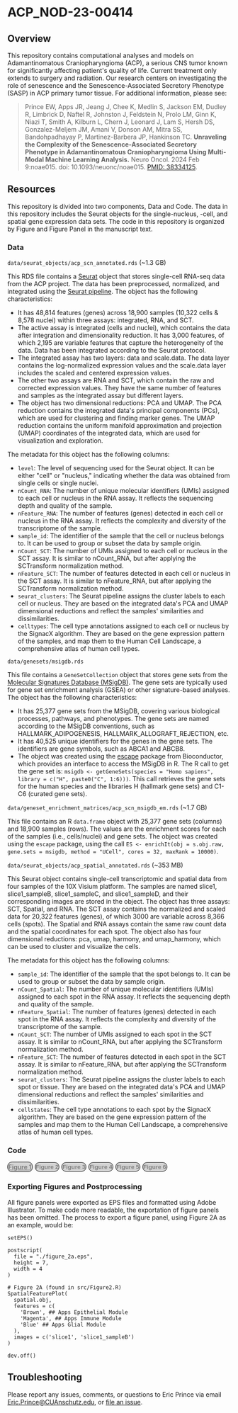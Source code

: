 # ACP_NOD-23-00414

## Overview

This repository contains computational analyses and models on Adamantinomatous Craniopharyngioma (ACP), a serious CNS tumor known for significantly affecting patient's quality of life. Current treatment only extends to surgery and radiation. Our research centers on investigating the role of senescence and the Senescence-Associated Secretory Phenotype (SASP) in ACP primary tumor tissue. For additional information, please see:

> Prince EW, Apps JR, Jeang J, Chee K, Medlin S, Jackson EM, Dudley R, Limbrick D, Naftel R, Johnston J, Feldstein N, Prolo LM, Ginn K, Niazi T, Smith A, Kilburn L, Chern J, Leonard J, Lam S, Hersh DS, Gonzalez-Meljem JM, Amani V, Donson AM, Mitra SS, Bandohpadhayay P, Martinez-Barbera JP, Hankinson TC. **Unraveling the Complexity of the Senescence-Associated Secretory Phenotype in Adamantinomatous Craniopharyngioma Using Multi-Modal Machine Learning Analysis.** Neuro Oncol. 2024 Feb 9:noae015. doi: 10.1093/neuonc/noae015. <a href='https://pubmed.ncbi.nlm.nih.gov/38334125/'>PMID: 38334125</a>.

## Resources

This repository is divided into two components, Data and Code. The data in this repository includes the Seurat objects for the single-nucleus, -cell, and spatial gene expression data sets. The code in this repository is organized by Figure and Figure Panel in the manuscript text.

### Data

`data/seurat_objects/acp_scn_annotated.rds` (\~1.3 GB)

This RDS file contains a [Seurat](https://satijalab.org/seurat/) object that stores single-cell RNA-seq data from the ACP project. The data has been preprocessed, normalized, and integrated using the [Seurat pipeline](https://satijalab.org/seurat/archive/v3.2/integration). The object has the following characteristics:

-   It has 48,814 features (genes) across 18,900 samples (10,322 cells & 8,578 nuclei) within three assays: integrated, RNA, and SCT.
-   The active assay is integrated (cells and nuclei), which contains the data after integration and dimensionality reduction. It has 3,000 features, of which 2,195 are variable features that capture the heterogeneity of the data. Data has been integrated according to the Seurat protocol.
-   The integrated assay has two layers: data and scale.data. The data layer contains the log-normalized expression values and the scale.data layer includes the scaled and centered expression values.
-   The other two assays are RNA and SCT, which contain the raw and corrected expression values. They have the same number of features and samples as the integrated assay but different layers.
-   The object has two dimensional reductions: PCA and UMAP. The PCA reduction contains the integrated data's principal components (PCs), which are used for clustering and finding marker genes. The UMAP reduction contains the uniform manifold approximation and projection (UMAP) coordinates of the integrated data, which are used for visualization and exploration.

The metadata for this object has the following columns:

-   `level`: The level of sequencing used for the Seurat object. It can be either "cell" or "nucleus," indicating whether the data was obtained from single cells or single nuclei.
-   `nCount_RNA`: The number of unique molecular identifiers (UMIs) assigned to each cell or nucleus in the RNA assay. It reflects the sequencing depth and quality of the sample.
-   `nFeature_RNA`: The number of features (genes) detected in each cell or nucleus in the RNA assay. It reflects the complexity and diversity of the transcriptome of the sample.
-   `sample_id`: The identifier of the sample that the cell or nucleus belongs to. It can be used to group or subset the data by sample origin.
-   `nCount_SCT`: The number of UMIs assigned to each cell or nucleus in the SCT assay. It is similar to nCount_RNA, but after applying the SCTransform normalization method.
-   `nFeature_SCT`: The number of features detected in each cell or nucleus in the SCT assay. It is similar to nFeature_RNA, but after applying the SCTransform normalization method.
-   `seurat_clusters`: The Seurat pipeline assigns the cluster labels to each cell or nucleus. They are based on the integrated data's PCA and UMAP dimensional reductions and reflect the samples' similarities and dissimilarities.
-   `celltypes`: The cell type annotations assigned to each cell or nucleus by the SignacX algorithm. They are based on the gene expression pattern of the samples, and map them to the Human Cell Landscape, a comprehensive atlas of human cell types.

`data/genesets/msigdb.rds`

This file contains a `GeneSetCollection` object that stores gene sets from the [Molecular Signatures Database (MSigDB)](https://www.gsea-msigdb.org/gsea/msigdb). The gene sets are typically used for gene set enrichment analysis (GSEA) or other signature-based analyses. The object has the following characteristics:

-   It has 25,377 gene sets from the MSigDB, covering various biological processes, pathways, and phenotypes. The gene sets are named according to the MSigDB conventions, such as HALLMARK_ADIPOGENESIS, HALLMARK_ALLOGRAFT_REJECTION, etc.
-   It has 40,525 unique identifiers for the genes in the gene sets. The identifiers are gene symbols, such as ABCA1 and ABCB8.
-   The object was created using the [escape](https://www.bioconductor.org/packages/devel/bioc/manuals/escape/man/escape.pdf) package from Bioconductor, which provides an interface to access the MSigDB in R. The R call to get the gene set is: `msigdb <- getGeneSets(species = "Homo sapiens", library = c("H", paste0("C", 1:6)))`. This call retrieves the gene sets for the human species and the libraries H (hallmark gene sets) and C1-C6 (curated gene sets).

`data/geneset_enrichment_matrices/acp_scn_msigdb_em.rds` (\~1.7 GB)

This file contains an R `data.frame` object with 25,377 gene sets (columns) and 18,900 samples (rows). The values are the enrichment scores for each of the samples (i.e., cells/nuclei) and gene sets. The object was created using the `escape` package, using the call `ES <- enrichIt(obj = s.obj.raw, gene.sets = msigdb, method = "UCell", cores = 32, maxRank = 10000)`.

`data/seurat_objects/acp_spatial_annotated.rds` (\~353 MB)

This Seurat object contains single-cell transcriptomic and spatial data from four samples of the 10X Visium platform. The samples are named slice1, slice1_sampleB, slice1_sampleC, and slice1_sampleD, and their corresponding images are stored in the object. The object has three assays: SCT, Spatial, and RNA. The SCT assay contains the normalized and scaled data for 20,322 features (genes), of which 3000 are variable across 8,366 cells (spots). The Spatial and RNA assays contain the same raw count data and the spatial coordinates for each spot. The object also has four dimensional reductions: pca, umap, harmony, and umap_harmony, which can be used to cluster and visualize the cells.

The metadata for this object has the following columns:

-   `sample_id`: The identifier of the sample that the spot belongs to. It can be used to group or subset the data by sample origin.
-   `nCount_Spatial`: The number of unique molecular identifiers (UMIs) assigned to each spot in the RNA assay. It reflects the sequencing depth and quality of the sample.
-   `nFeature_Spatial`: The number of features (genes) detected in each spot in the RNA assay. It reflects the complexity and diversity of the transcriptome of the sample.
-   `nCount_SCT`: The number of UMIs assigned to each spot in the SCT assay. It is similar to nCount_RNA, but after applying the SCTransform normalization method.
-   `nFeature_SCT`: The number of features detected in each spot in the SCT assay. It is similar to nFeature_RNA, but after applying the SCTransform normalization method.
-   `seurat_clusters`: The Seurat pipeline assigns the cluster labels to each spot or tissue. They are based on the integrated data's PCA and UMAP dimensional reductions and reflect the samples' similarities and dissimilarities.
-   `cellstates`: The cell type annotations to each spot by the SignacX algorithm. They are based on the gene expression pattern of the samples and map them to the Human Cell Landscape, a comprehensive atlas of human cell types.

### Code

<div>
<a style="display: inline-block; text-align: center; vertical-align: middle; border: 1px solid black; border-radius: 10px; color: gray; font-weight: bold; padding: 2px 1px; margin-right: 1px; background-color: lightgray;" href='src/Figure1.R'>Figure 1</a>
<button style="display: inline-block; text-align: center; vertical-align: middle; border: 1px solid black; border-radius: 10px; color: gray; font-weight: bold; padding: 2px 1px; margin-right: 1px; background-color: lightgray;" href='src/Figure2.R'>Figure 2</button>
<button style="display: inline-block; text-align: center; vertical-align: middle; border: 1px solid black; border-radius: 10px; color: gray; font-weight: bold; padding: 2px 1px; margin-right: 1px; background-color: lightgray;" href='src/Figure3.R'>Figure 3</button>
<button style="display: inline-block; text-align: center; vertical-align: middle; border: 1px solid black; border-radius: 10px; color: gray; font-weight: bold; padding: 2px 1px; margin-right: 1px; background-color: lightgray;" href='src/Figure4.R'>Figure 4</button>
<button style="display: inline-block; text-align: center; vertical-align: middle; border: 1px solid black; border-radius: 10px; color: gray; font-weight: bold; padding: 2px 1px; margin-right: 1px; background-color: lightgray;" href='src/Figure5.R'>Figure 5</button>
<button style="display: inline-block; text-align: center; vertical-align: middle; border: 1px solid black; border-radius: 10px; color: gray; font-weight: bold; padding: 2px 1px; margin-right: 1px; background-color: lightgray;" href='src/Figure6.R'>Figure 6</button>
</div>

### Exporting Figures and Postprocessing

All figure panels were exported as EPS files and formatted using Adobe Illustrator. To make code more readable, the exportation of figure panels has been omitted. The process to export a figure panel, using Figure 2A as an example, would be:

```         
setEPS()

postscript(
  file = "./figure_2a.eps",
  height = 7,
  width = 4
)

# Figure 2A (found in src/Figure2.R)
SpatialFeaturePlot(
  spatial.obj,
  features = c(
    'Brown', ## Apps Epithelial Module
    'Magenta', ## Apps Immune Module
    'Blue' ## Apps Glial Module
  ),
  images = c('slice1', 'slice1_sampleB')
)

dev.off()
```

## Troubleshooting

Please report any issues, comments, or questions to Eric Prince via email [Eric.Prince\@CUAnschutz.edu](mailto:Eric.Prince@CUAnschutz.edu), or [file an issue](https://github.com/LeRicNet/ACP_NOD-23-00414/issues).
